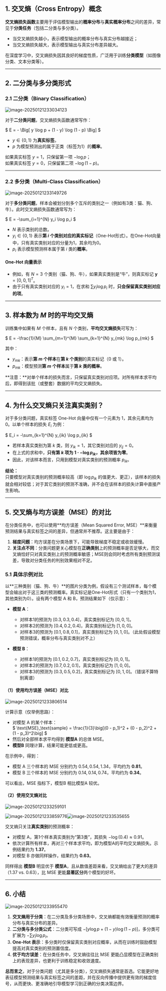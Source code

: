 ## 1. 交叉熵（Cross Entropy）概念

**交叉熵损失函数**主要用于评估模型输出的**概率分布**与**真实概率分布**之间的差异，常见于**分类任务**（包括二分类与多分类）。  
- 当交叉熵损失越小，表示模型输出的概率分布与真实分布越接近；  
- 当交叉熵损失越大，表示模型输出与真实分布差异越大。

在深度学习中，交叉熵损失因其良好的梯度性质，广泛用于训练**分类模型**（如图像分类、文本分类等）。

---

## 2. 二分类与多分类形式

### 2.1 二分类（Binary Classification）

![image-20250121233034123](./assets/image-20250121233034123.png)

对于**二分类问题**，交叉熵损失函数通常写作：

$
E = - \Big[ y \log p + (1 - y) \log (1 - p) \Big]
$

- $y \in \{0, 1\}$ 为**真实标签**。  
- $p$ 为模型预测出的属于正类（标签为1）的**概率**。  

如果真实标签 $y=1$，只保留第一项 $-\log p$；  
如果真实标签 $y=0$，只保留第二项 $-\log (1 - p)$。  

---

### 2.2 多分类（Multi-Class Classification）

![image-20250121233149726](./assets/image-20250121233149726.png)

对于**多分类问题**，样本会被划分到多个互斥的类别之一（例如有3类：猫、狗、牛）。此时交叉熵损失函数通常写为：

$
E = -\sum_{i=1}^{N} y_i \log p_i
$

- $N$ 表示类别的总数。  
- $y_i \in \{0, 1\}$ 表示**第 $i$ 个类别对应的真实标记**（One-Hot形式）。在One-Hot向量中，只有真实类别对应的分量为1，其余均为0。  
- $p_i$ 表示模型预测样本属于第 $i$ 类的**概率**。  

#### One-Hot 向量表示

- 例如，有 $N=3$ 个类别（猫、狗、牛），如果真实类别是“牛”，则真实标记 $\mathbf{y} = [0, 0, 1]^T$。  
- 由于只有真实类别对应的 $y_i=1$，在求和 $\sum y_i \log p_i$ 时，**只会保留真实类别对应的项**。

---

## 3. 样本数为 $M$ 时的平均交叉熵

训练集中如果有 $M$ 个样本，且有 $N$ 个类别，**平均交叉熵损失**可写为：

$
E = -\frac{1}{M} \sum_{m=1}^{M} \sum_{k=1}^{N} y_{mk} \log p_{mk}
$

其中：  
- $y_{mk}$：表示**第 $m$ 个样本**在**第 $k$ 个类别**的真实标记（0 或 1）。  
- $p_{mk}$：模型预测**第 $m$ 个样本**属于**第 $k$ 类的概率**。  

**注意：**对单个样本的损失而言，只保留真实类别对应项。对所有样本求平均后，即得到该批（或整套）数据的平均交叉熵损失。

---

## 4. 为什么交叉熵只关注真实类别？

对于多分类问题，真实标签 One-Hot 向量中仅有一个元素为 1，其余元素均为 0。以单个样本的损失 $E_i$ 为例：

$
E_i = -\sum_{k=1}^{N} y_{ik} \log p_{ik}
$

- 若样本真实类别为第 $k$ 类，则 $y_{ik} = 1$，其它类别对应的 $y_{ij} = 0$。  
- 在上式的求和中，**只有第 $k$ 项为 $1 \cdot -\log p_{ik}$，其余项皆为零**。  
- 因此，对该样本而言，只用到模型对真实类别的预测概率 $p_{ik}$。

**结论：**  
只要模型对真实类别的预测概率较高（即 $\log p_{ik}$ 的值更大、更正），该样本的损失就会相对较低；对于其它类别的预测不准确，并不会在该样本的损失计算中直接产生影响。

---

## 5. 交叉熵与均方误差（MSE）的对比

在分类任务中，也可以使用**均方误差（Mean Squared Error, MSE）**来衡量预测结果与真实标签之间的差异，但通常并不推荐。这主要是由于：  
1. **梯度问题**：均方误差在分类场景下，可能导致梯度不稳定或收敛缓慢。  
2. **关注点不同**：分类问题更关心模型在**正确类别**上的预测概率是否足够大，而交叉熵恰好只对真实类别上的预测概率敏感；MSE则会同时考虑所有类别预测误差，导致对分类任务的判别效果相对不足。

### 5.1 具体示例对比

以**三种类别（猫、狗、牛）**的图片分类为例，假设有三个测试样本，每个模型会输出对于这三类的预测概率。真实标记是One-Hot形式（只有一个类别为1，其他类别为0）。设有两个模型 A 和 B，预测结果如下（仅示意）：

- **模型 A**：  
  - 对样本1的预测为 $[0.3, \, 0.3, \, 0.4]$，真实类别标记为 $[0,\, 0,\, 1]$。  
  - 对样本2的预测为 $[0.4, \, 0.2, \, 0.4]$，真实类别标记为 $[1,\, 0,\, 0]$。  
  - 对样本3的预测为 $[0.1, \, 0.8, \, 0.1]$，真实类别标记为 $[0,\, 1,\, 0]$。（此处假设模型预测错误，概率分布与真实类别对不上）

- **模型 B**：  
  - 对样本1的预测为 $[0.1, \, 0.2, \, 0.7]$，真实类别标记为 $[0,\, 0,\, 1]$。  
  - 对样本2的预测为 $[0.7, \, 0.2, \, 0.1]$，真实类别标记为 $[1,\, 0,\, 0]$。  
  - 对样本3的预测为 $[0.3, \, 0.5, \, 0.2]$，真实类别标记为 $[0,\, 1,\, 0]$。（错误不算特别离谱）

#### （1）使用均方误差（MSE）对比

![image-20250121233806514](./assets/image-20250121233806514.png)

计算示意（仅举例思路）：  
- 对模型 A 的某个样本：  
  $
  \text{MSE}_\text{sample} 
  = \frac{1}{3}\big[(0 - p_1)^2 + (0 - p_2)^2 + (1 - p_3)^2\big]
  $
- 然后对全部样本求平均得到 **模型A** 的总体 MSE。  
- **模型B** 同理计算，结果可能更低或更高。

在示例中，得到：
- 模型 A 三个样本的 MSE 分别约为 $0.54, 0.54, 1.34$，平均约为 **0.81**。  
- 模型 B 三个样本的 MSE 分别约为 $0.14, 0.14, 0.74$，平均约为 **0.34**。  

可以看出，MSE 指标下，模型B 相比模型A 较优。

#### （2）使用交叉熵对比

![image-20250121233259101](./assets/image-20250121233259101.png)

   ![image-20250121233859776](./assets/image-20250121233859776.png)![image-20250121233535655](./assets/image-20250121233535655.png)

交叉熵只关注**真实类别**的预测概率：  

- 对模型 A，第1个样本真实类别为“第3类”，其损失 $-\log(0.4)\approx 0.91$。  
- 依次计算所有样本，再对三个样本求平均，即为模型A的平均交叉熵损失。示例结果约为 **1.37**。  
- 对模型 B 亦做同样操作，结果约为 **0.63**。  

同样得出 **模型B** 明显优于 **模型A**，且从数值差距来看，交叉熵给出了更大的差异（1.37 vs. 0.63），比 MSE 更能**显著区分**两个模型的好坏。

---

## 6. 小结

![image-20250121233955470](./assets/image-20250121233955470.png)

1. **交叉熵用于分类**：在二分类及多分类场景中，交叉熵都能有效衡量预测的概率分布与真实分布的差异。  
2. **二分类与多分类公式**：二分类可写成 $-[y\log p + (1 - y)\log(1 - p)]$，多分类可扩展为 $-\sum y_i\log p_i$。  
3. **One-Hot 表示**：多分类时仅保留真实类别对应概率，从而在训练时鼓励模型提高对真实类别的预测置信度。  
4. **优于均方误差**：在分类任务中，交叉熵往往比 MSE 更能凸显模型在正确类别上的表现差异，也更利于训练稳定和收敛速度。  

**总而言之**，对于分类问题（尤其是多分类），交叉熵损失通常是首选。它能更好地表征模型预测结果与真实标签之间的差距，并在反向传播中提供更有效的梯度信号，从而更快、更准确地引导模型学习到正确的分类决策边界。